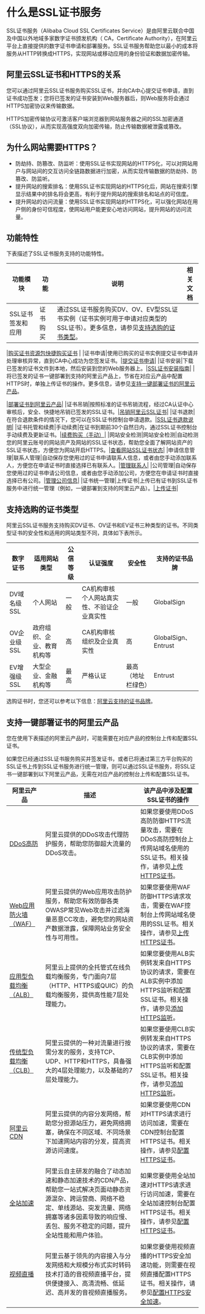 # 什么是SSL证书服务

SSL证书服务（Alibaba Cloud SSL Certificates Service）是由阿里云联合中国及中国以外地域多家数字证书颁发机构（ CA，Certificate Authority），在阿里云平台上直接提供的数字证书申请和部署服务。SSL证书服务帮助您以最小的成本将服务从HTTP转换成HTTPS，实现网站或移动应用的身份验证和数据加密传输。

## 阿里云SSL证书和HTTPS的关系

您可以通过阿里云SSL证书服务购买SSL证书，并向CA中心提交证书申请，直到证书成功签发；您将已签发的证书安装到Web服务器后，则Web服务将会通过HTTPS加密协议来传输数据。

HTTPS加密传输协议可激活客户端浏览器到网站服务器之间的SSL加密通道（SSL协议），从而实现高强度双向加密传输，防止传输数据被泄露或篡改。

## 为什么网站需要HTTPS？

-   防劫持、防篡改、防监听：使用SSL证书实现网站的HTTPS化，可以对网站用户与网站间的交互访问全链路数据进行加密，从而实现传输数据的防劫持、防篡改、防监听。
-   提升网站的搜索排名：使用SSL证书实现网站的HTTPS化后，网站在搜索引擎显示结果中的排名将会更高，有利于提升网站的搜索排名和站点的可信度。
-   提升网站的访问流量：使用SSL证书实现网站的HTTPS化，可以强化网站在用户侧的身份可信程度，使网站用户能更安心地访问网站，提升网站的访问流量。

## 功能特性

下表描述了SSL证书服务支持的功能特性。

|功能模块|功能|说明|相关文档|
|----|--|--|----|
|SSL证书签发和应用|证书购买|通过SSL证书服务购买DV、OV、EV型SSL证书实例（证书实例可用于申请对应类型的SSL证书）。更多信息，请参见[支持选购的证书类型](#section_alp_t7y_yly)。

|[购买证书资源包]()[快捷购买证书](t2039282.md#) |
|证书申请|使用已购买的证书实例提交证书申请并处理审核异常，直到CA中心成功为您签发证书。|[提交证书申请](/intl.zh-CN/证书申请/提交证书申请.md)|
|证书安装|下载已签发的证书文件到本地，然后安装到您的Web服务器上。|[SSL证书安装指南](/intl.zh-CN/证书安装/SSL证书安装指南.md)|
|将已签发的证书一键部署到支持的阿里云产品上，节省在对应云产品中配置HTTPS时，单独上传证书的操作。更多信息，请参见[支持一键部署证书的阿里云产品](#section_i5v_dd4_g4f)。

|[部署证书到阿里云产品](/intl.zh-CN/证书安装/部署证书到阿里云产品.md)|
|证书吊销|按照标准的证书吊销流程，经过CA认证中心审核后，安全、快捷地吊销已签发的SSL证书。|[吊销阿里云SSL证书](/intl.zh-CN/证书吊销与删除/吊销阿里云SSL证书.md)|
|证书退款|在符合退款条件的情况下，您可以在SSL证书控制台申请退款。|[SSL证书退款说明](/intl.zh-CN/证书退款/SSL证书退款说明.md)|
|证书托管和续费|手动续费|在证书到期前30个自然日内，通过SSL证书控制台手动续费及更新证书。|[续费购买（手动）](/intl.zh-CN/证书续费/概述.md)|
|网站安全检测|网站安全检测|自动检测您的阿里云账号的网站资产及网站的SSL证书状态，帮助您全面了解网站资产的SSL证书状态，方便您为网站开启HTTPS。|[查看网站SSL证书状态](/intl.zh-CN/网站安全检测/查看网站SSL证书状态.md)|
|申请信息管理|联系人管理|自动保存您使用过的证书申请联系人信息，或者由您手动添加联系人，方便您在申请证书时直接选择已有联系人。|[管理联系人]()|
|公司管理|自动保存您使用过的证书申请公司信息，或者由您手动添加公司，方便您在申请证书时直接选择已有公司。|[管理公司信息]()|
|证书统一管理|上传证书|上传已有证书到SSL证书服务中进行统一管理（例如，一键部署到支持的阿里云产品）。|[上传证书](/intl.zh-CN/证书（第三方）上传/上传证书.md)|

## 支持选购的证书类型

阿里云SSL证书服务支持购买DV证书、OV证书和EV证书三种类型的证书。不同类型证书的安全性和适用的网站类型不同，具体如下表所示。

|数字证书|适用网站类型|公信等级|认证强度|安全性|支持的证书品牌|
|----|------|----|----|---|-------|
|DV域名级SSL|个人网站|一般|CA机构审核个人网站真实性、不验证企业真实性|一般|GlobalSign|
|OV企业级SSL|政府组织、企业、教育机构等|高|CA机构审核组织及企业真实性|高|GlobalSign、Entrust|
|EV增强级SSL|大型企业、金融机构等|最高|严格认证|最高（地址栏绿色）|Entrust|

选购证书时，您还可以参考以下信息：[阿里云支持的证书品牌](/intl.zh-CN/产品简介/阿里云证书品牌.md)。

## 支持一键部署证书的阿里云产品

您在使用下表描述的阿里云产品时，可能需要在对应产品的控制台上传和配置SSL证书。

如果您已经通过SSL证书服务购买并签发证书，或者已将通过第三方平台购买的SSL证书上传到SSL证书服务进行统一管理，则可以通过SSL证书服务，将SSL证书一键部署到以下阿里云产品，无需在对应产品的控制台上传和配置SSL证书。

|阿里云产品|描述|该产品中涉及配置SSL证书的操作|
|-----|--|----------------|
|[DDoS高防](/intl.zh-CN/阿里云DDoS防护产品介绍/什么是DDoS高防（新BGP&国际）.md)|阿里云提供的DDoS攻击代理防护服务，帮助您防御超大流量的DDoS攻击。|如果您要使用DDoS高防防御HTTPS流量攻击，需要在DDoS高防控制台上传网站域名使用的SSL证书。相关操作，请参见[上传HTTPS证书](/intl.zh-CN/DDoS高防（新BGP&国际）用户指南/接入DDoS高防/网站配置/上传HTTPS证书.md)。|
|[Web应用防火墙（WAF）](/intl.zh-CN/产品简介/什么是Web应用防火墙.md)|阿里云提供的Web应用攻击防护服务，帮助您有效防御各类OWASP常见Web攻击并过滤海量恶意CC攻击，避免您的网站资产数据泄露，保障网站业务安全性与可用性。|如果您要使用WAF防御HTTPS请求攻击，需要在WAF控制台上传网站域名使用的SSL证书。相关操作，请参见[上传HTTPS证书](/intl.zh-CN/接入WAF/CNAME接入/网站接入.md)。|
|[应用型负载均衡（ALB）](/intl.zh-CN/应用型负载均衡ALB/什么是应用型负载均衡ALB.md)|阿里云上提供的全托管式在线负载均衡服务，专门面向7层（HTTP、HTTPS或QUIC）的负载均衡服务，提供高性能7层处理能力。|如果您要使用ALB实例转发来自HTTPS协议的请求，需要在ALB实例中添加HTTPS监听和配置SSL证书。相关操作，请参见[添加HTTPS监听](/intl.zh-CN/应用型负载均衡ALB/ALB监听/添加HTTPS监听.md)。|
|[传统型负载均衡（CLB）](/intl.zh-CN/传统型负载均衡CLB/CLB产品简介/什么是负载均衡.md)|阿里云提供的一种对流量进行按需分发的服务，支持TCP、UDP、HTTP和HTTPS，具备强大的4层处理能力，以及基础的7层处理能力。|如果您要使用CLB实例转发来自HTTPS协议的请求，需要在CLB实例中添加HTTPS监听和配置SSL证书。相关操作，请参见[添加HTTPS监听](/intl.zh-CN/传统型负载均衡CLB/CLB用户指南/监听/添加HTTPS监听.md)。|
|[阿里云CDN](/intl.zh-CN/产品简介/什么是阿里云CDN.md)|阿里云提供的内容分发网络，帮助您分担源站压力，避免网络拥塞，确保在不同区域、不同场景下加速网站内容的分发，提高资源访问速度。|如果您要使用CDN对HTTPS请求进行访问加速，需要在CDN控制台配置HTTPS证书。相关操作，请参见[配置HTTPS证书](/intl.zh-CN/域名管理/HTTPS配置/配置HTTPS证书.md)。|
|[全站加速]()|阿里云自主研发的融合了动态加速和静态加速技术的CDN产品，帮助您一站式解决页面动静态资源混杂、跨运营商、网络不稳定、单线源站、突发流量、网络拥塞等诸多因素导致的响应慢、丢包、服务不稳定的问题，提升全站性能和用户体验。|如果您要使用全站加速对HTTPS请求进行访问加速，需要在全站加速控制台配置HTTPS证书。相关操作，请参见[配置HTTPS证书]()。|
|[视频直播](/intl.zh-CN/产品简介/什么是视频直播.md)|阿里云基于领先的内容接入与分发网络和大规模分布式实时转码技术打造的音视频直播平台，提供便捷接入、高清流畅、低延迟、高并发的音视频直播服务。|如果您要使用视频直播的HTTPS安全加速功能，则需要在视频直播配置HTTPS证书。相关操作，请参见[配置HTTPS安全加速]()。|

